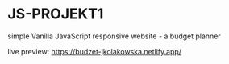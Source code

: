 # JS-PROJEKT1

simple Vanilla JavaScript responsive website - a budget planner

live preview: https://budzet-jkolakowska.netlify.app/
